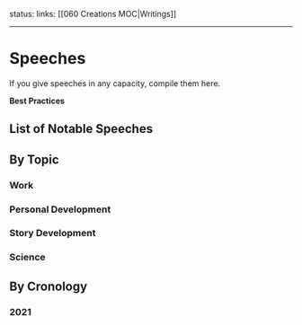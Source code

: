 status:
links: [[060 Creations MOC|Writings]] 

---
# Speeches
If you give speeches in any capacity, compile them here. 

**Best Practices**


## List of Notable Speeches

## By Topic
### Work
### Personal Development
### Story Development
### Science

## By Cronology
### 2021
